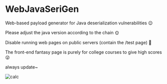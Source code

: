 # WebJavaSeriGen
Web-based payload generator for Java deserialization vulnerabilities 😉

Please adjust the java version according to the chain 🌞


Disable running web pages on public servers (contain the /test page) 🚫

The front-end fantasy page is purely for college courses to give high scores 😜

always update~

![calc](https://github.com/user-attachments/assets/ecbe0cba-8a81-4e35-8eb6-a3d7b68819c6)
